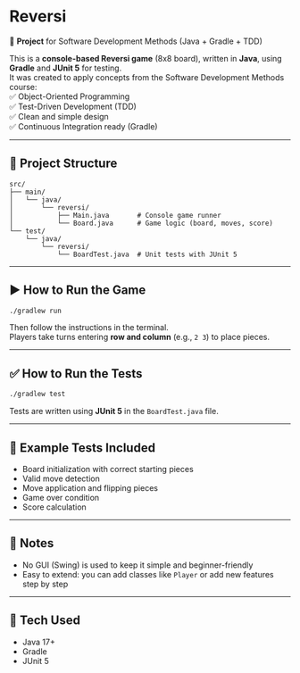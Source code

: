 # Reversi

🎯 **Project** for Software Development Methods (Java + Gradle + TDD)

This is a **console-based Reversi game** (8x8 board), written in **Java**, using **Gradle** and **JUnit 5** for testing.  
It was created to apply concepts from the Software Development Methods course:  
✅ Object-Oriented Programming  
✅ Test-Driven Development (TDD)  
✅ Clean and simple design  
✅ Continuous Integration ready (Gradle)

---

## 📂 Project Structure

```
src/
├── main/
│   └── java/
│       └── reversi/
│           ├── Main.java       # Console game runner
│           └── Board.java      # Game logic (board, moves, score)
└── test/
    └── java/
        └── reversi/
            └── BoardTest.java  # Unit tests with JUnit 5
```

---

## ▶️ How to Run the Game

```bash
./gradlew run
```

Then follow the instructions in the terminal.  
Players take turns entering **row and column** (e.g., `2 3`) to place pieces.

---

## ✅ How to Run the Tests

```bash
./gradlew test
```

Tests are written using **JUnit 5** in the `BoardTest.java` file.

---

## 🧪 Example Tests Included
- Board initialization with correct starting pieces
- Valid move detection
- Move application and flipping pieces
- Game over condition
- Score calculation

---

## 💬 Notes
- No GUI (Swing) is used to keep it simple and beginner-friendly
- Easy to extend: you can add classes like `Player` or add new features step by step

---

## 🔧 Tech Used
- Java 17+
- Gradle
- JUnit 5
